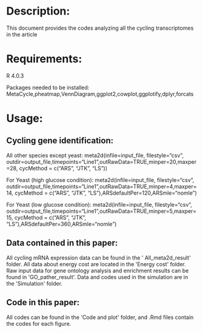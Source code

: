 Description:
===
This document provides the codes analyzing all the cycling transcriptomes in the article

Requirements:
===
R 4.0.3

Packages needed to be installed: 
MetaCycle,pheatmap,VennDiagram,ggplot2,cowplot,ggplotify,dplyr,forcats

Usage:
===
Cycling gene identification: 
---
All other species except yeast:
meta2d(infile=input_file, filestyle=“csv”, outdir=output_file,timepoints=“Line1”,outRawData=TRUE,minper=20,maxper=28, cycMethod = c(“ARS”, “JTK”, “LS”))

For Yeast (high glucose condition):
meta2d(infile=input_file, filestyle=“csv”, outdir=output_file,timepoints=“Line1”,outRawData=TRUE,minper=4,maxper=14, cycMethod = c(“ARS”, “JTK”, “LS”),ARSdefaultPer=120,ARSmle=“nomle”)

For Yeast (low glucose condition):
meta2d(infile=input_file, filestyle=“csv”, outdir=output_file,timepoints=“Line1”,outRawData=TRUE,minper=5,maxper=15, cycMethod = c(“ARS”, “JTK”, “LS”),ARSdefaultPer=360,ARSmle=“nomle”)

 
Data contained in this paper:
---
All cycling mRNA expression data can be found in the ' All_meta2d_result' folder.
All data about energy cost are located in the 'Energy cost' folder.
Raw input data for gene ontology analysis and enrichment results can be found in 'GO_pather_result'.
Data and codes used in the simulation are in the 'Simulation' folder.

Code in this paper:
---
All codes can be found in the 'Code and plot' folder, and .Rmd files contain the codes for each figure.
